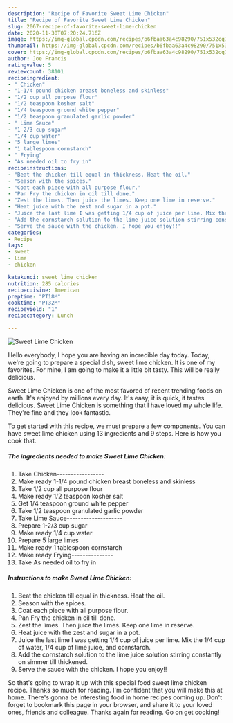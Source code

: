```yaml
---
description: "Recipe of Favorite Sweet Lime Chicken"
title: "Recipe of Favorite Sweet Lime Chicken"
slug: 2067-recipe-of-favorite-sweet-lime-chicken
date: 2020-11-30T07:20:24.716Z
image: https://img-global.cpcdn.com/recipes/b6fbaa63a4c98290/751x532cq70/sweet-lime-chicken-recipe-main-photo.jpg
thumbnail: https://img-global.cpcdn.com/recipes/b6fbaa63a4c98290/751x532cq70/sweet-lime-chicken-recipe-main-photo.jpg
cover: https://img-global.cpcdn.com/recipes/b6fbaa63a4c98290/751x532cq70/sweet-lime-chicken-recipe-main-photo.jpg
author: Joe Francis
ratingvalue: 5
reviewcount: 38101
recipeingredient:
- " Chicken"
- "1-1/4 pound chicken breast boneless and skinless"
- "1/2 cup all purpose flour"
- "1/2 teaspoon kosher salt"
- "1/4 teaspoon ground white pepper"
- "1/2 teaspoon granulated garlic powder"
- " Lime Sauce"
- "1-2/3 cup sugar"
- "1/4 cup water"
- "5 large limes"
- "1 tablespoon cornstarch"
- " Frying"
- "As needed oil to fry in"
recipeinstructions:
- "Beat the chicken till equal in thickness. Heat the oil."
- "Season with the spices."
- "Coat each piece with all purpose flour."
- "Pan Fry the chicken in oil till done."
- "Zest the limes. Then juice the limes. Keep one lime in reserve."
- "Heat juice with the zest and sugar in a pot."
- "Juice the last lime I was getting 1/4 cup of juice per lime. Mix the 1/4 cup of water, 1/4 cup of lime juice, and cornstarch."
- "Add the cornstarch solution to the lime juice solution stirring constantly on simmer till thickened."
- "Serve the sauce with the chicken. I hope you enjoy!!"
categories:
- Recipe
tags:
- sweet
- lime
- chicken

katakunci: sweet lime chicken 
nutrition: 285 calories
recipecuisine: American
preptime: "PT18M"
cooktime: "PT32M"
recipeyield: "1"
recipecategory: Lunch

---
```



![Sweet Lime Chicken](https://img-global.cpcdn.com/recipes/b6fbaa63a4c98290/751x532cq70/sweet-lime-chicken-recipe-main-photo.jpg)

Hello everybody, I hope you are having an incredible day today. Today, we're going to prepare a special dish, sweet lime chicken. It is one of my favorites. For mine, I am going to make it a little bit tasty. This will be really delicious.



Sweet Lime Chicken is one of the most favored of recent trending foods on earth. It's enjoyed by millions every day. It's easy, it is quick, it tastes delicious. Sweet Lime Chicken is something that I have loved my whole life. They're fine and they look fantastic.


To get started with this recipe, we must prepare a few components. You can have sweet lime chicken using 13 ingredients and 9 steps. Here is how you cook that.

<!--inarticleads1-->

##### The ingredients needed to make Sweet Lime Chicken:

1. Take  Chicken-----------------
1. Make ready 1-1/4 pound chicken breast boneless and skinless
1. Take 1/2 cup all purpose flour
1. Make ready 1/2 teaspoon kosher salt
1. Get 1/4 teaspoon ground white pepper
1. Take 1/2 teaspoon granulated garlic powder
1. Take  Lime Sauce--------------------
1. Prepare 1-2/3 cup sugar
1. Make ready 1/4 cup water
1. Prepare 5 large limes
1. Make ready 1 tablespoon cornstarch
1. Make ready  Frying---------------
1. Take As needed oil to fry in




<!--inarticleads2-->

##### Instructions to make Sweet Lime Chicken:

1. Beat the chicken till equal in thickness. Heat the oil.
1. Season with the spices.
1. Coat each piece with all purpose flour.
1. Pan Fry the chicken in oil till done.
1. Zest the limes. Then juice the limes. Keep one lime in reserve.
1. Heat juice with the zest and sugar in a pot.
1. Juice the last lime I was getting 1/4 cup of juice per lime. Mix the 1/4 cup of water, 1/4 cup of lime juice, and cornstarch.
1. Add the cornstarch solution to the lime juice solution stirring constantly on simmer till thickened.
1. Serve the sauce with the chicken. I hope you enjoy!!




So that's going to wrap it up with this special food sweet lime chicken recipe. Thanks so much for reading. I'm confident that you will make this at home. There's gonna be interesting food in home recipes coming up. Don't forget to bookmark this page in your browser, and share it to your loved ones, friends and colleague. Thanks again for reading. Go on get cooking!
